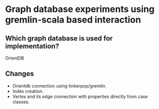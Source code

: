# Graph database experiments using gremlin-scala based interaction

## Which graph database is used for implementation? 
OrientDB 

## Changes
- Orientdb connection using tinkerpop/gremlin. 
- Index creation. 
- Vertex and its edge connection with properties directly from case classes. 
